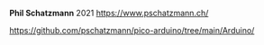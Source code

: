 
**Phil Schatzmann** 2021 https://www.pschatzmann.ch/

https://github.com/pschatzmann/pico-arduino/tree/main/Arduino/
    
